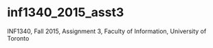 # inf1340_2015_asst3
INF1340, Fall 2015, Assignment 3, Faculty of Information, University of Toronto
